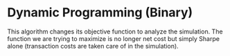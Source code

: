 # Dynamic Programming (Binary)

This algorithm changes its objective function to analyze the simulation. The function we are trying to maximize is no longer net cost but simply Sharpe alone (transaction costs are taken care of in the simulation).
